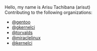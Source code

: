 Hello, my name is Arisu Tachibana (arisut)  
Contributing to the following organizations:
- [@gentoo](https://github.com/gentoo)
- [@gkernelci](https://github.com/gkernelci)
- [@torvalds](https://github.com/torvalds)
- [@miraclelinux](https://github.com/miraclelinux)
- [@kernelci](https://github.com/kernelci)  
